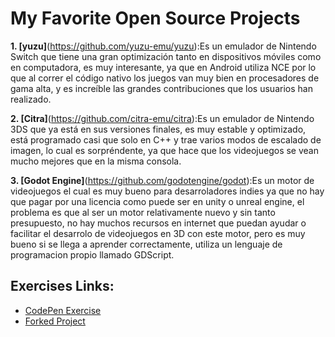 # My Favorite Open Source Projects

**1. [yuzu]**(https://github.com/yuzu-emu/yuzu):Es un emulador de Nintendo Switch que tiene una gran optimización tanto en dispositivos móviles como en computadora, es muy interesante, ya que en Android utiliza NCE por lo que al correr el código nativo los juegos van muy bien en procesadores de gama alta, y es increíble las grandes contribuciones que los usuarios han realizado.

**2. [Citra]**(https://github.com/citra-emu/citra):Es un emulador de Nintendo 3DS que ya está en sus versiones finales, es muy estable y optimizado, está programado casi que solo en C++ y trae varios modos de escalado de imagen, lo cual es sorpréndente, ya que hace que los videojuegos se vean mucho mejores que en la misma consola.

**3. [Godot Engine]**(https://github.com/godotengine/godot):Es un motor de videojuegos el cual es muy bueno para desarroladores indies ya que no hay que pagar por una licencia como puede ser en unity o unreal engine, el problema es que al ser un motor relativamente nuevo y sin tanto presupuesto, no hay muchos recursos en internet que puedan ayudar o facilitar el desarrolo de videojuegos en 3D con este motor, pero es muy bueno si se llega a aprender correctamente, utiliza un lenguaje de programacion propio llamado GDScript.

## Exercises Links:

- [CodePen Exercise](https://codepen.io/Jorge-Daniel-Cuevas-Mejia/pen/NWJaREY)
- [Forked Project](https://github.com/JorgeDCM/Laboratorio1.git)

